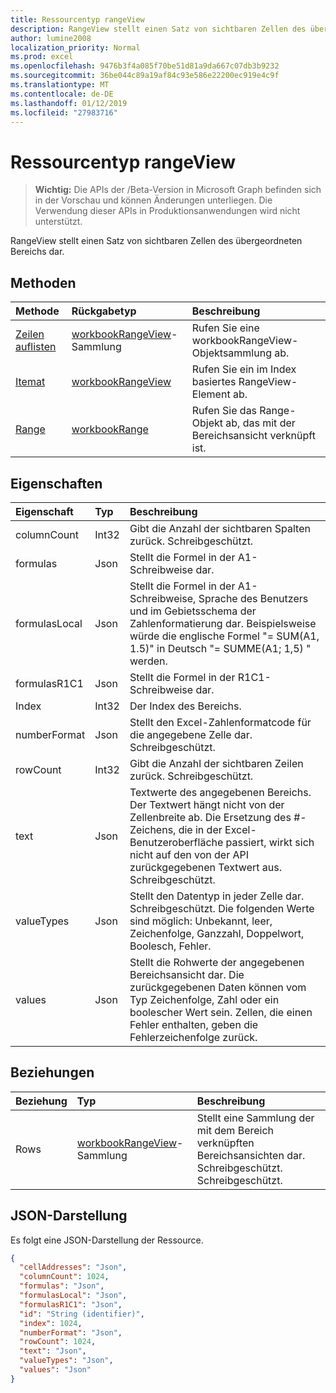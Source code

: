 ```yaml
---
title: Ressourcentyp rangeView
description: RangeView stellt einen Satz von sichtbaren Zellen des übergeordneten Bereichs dar.
author: lumine2008
localization_priority: Normal
ms.prod: excel
ms.openlocfilehash: 9476b3f4a085f70be51d81a9da667c07db3b9232
ms.sourcegitcommit: 36be044c89a19af84c93e586e22200ec919e4c9f
ms.translationtype: MT
ms.contentlocale: de-DE
ms.lasthandoff: 01/12/2019
ms.locfileid: "27983716"
---
```

# <a name="rangeview-resource-type"></a>Ressourcentyp rangeView

> **Wichtig:** Die APIs der /Beta-Version in Microsoft Graph befinden sich in der Vorschau und können Änderungen unterliegen. Die Verwendung dieser APIs in Produktionsanwendungen wird nicht unterstützt.

RangeView stellt einen Satz von sichtbaren Zellen des übergeordneten Bereichs dar.

## <a name="methods"></a>Methoden

| Methode           | Rückgabetyp    |Beschreibung|
|:---------------|:--------|:----------|
|[Zeilen auflisten](../api/workbookrangeview-list-rows.md) |[workbookRangeView](workbookrangeview.md)-Sammlung| Rufen Sie eine workbookRangeView-Objektsammlung ab.|
|[Itemat](../api/workbookrangeview-itemat.md)|[workbookRangeView](workbookrangeview.md)|Rufen Sie ein im Index basiertes RangeView-Element ab.|
|[Range](../api/workbookrangeview-range.md)|[workbookRange](range.md)|Rufen Sie das Range-Objekt ab, das mit der Bereichsansicht verknüpft ist.|

## <a name="properties"></a>Eigenschaften
| Eigenschaft     | Typ   |Beschreibung|
|:---------------|:--------|:----------|
|columnCount|Int32|Gibt die Anzahl der sichtbaren Spalten zurück. Schreibgeschützt.|
|formulas|Json|Stellt die Formel in der A1-Schreibweise dar. |
|formulasLocal|Json|Stellt die Formel in der A1-Schreibweise, Sprache des Benutzers und im Gebietsschema der Zahlenformatierung dar. Beispielsweise würde die englische Formel "= SUM(A1, 1.5)" in Deutsch "= SUMME(A1; 1,5) " werden.    |
|formulasR1C1|Json|Stellt die Formel in der R1C1-Schreibweise dar.   |
|Index|Int32|Der Index des Bereichs.|
|numberFormat|Json|Stellt den Excel-Zahlenformatcode für die angegebene Zelle dar. Schreibgeschützt. |
|rowCount|Int32|Gibt die Anzahl der sichtbaren Zeilen zurück. Schreibgeschützt.  |
|text|Json|Textwerte des angegebenen Bereichs. Der Textwert hängt nicht von der Zellenbreite ab. Die Ersetzung des #-Zeichens, die in der Excel-Benutzeroberfläche passiert, wirkt sich nicht auf den von der API zurückgegebenen Textwert aus. Schreibgeschützt.    |
|valueTypes|Json|Stellt den Datentyp in jeder Zelle dar. Schreibgeschützt. Die folgenden Werte sind möglich: Unbekannt, leer, Zeichenfolge, Ganzzahl, Doppelwort, Boolesch, Fehler. |
|values|Json|Stellt die Rohwerte der angegebenen Bereichsansicht dar. Die zurückgegebenen Daten können vom Typ Zeichenfolge, Zahl oder ein boolescher Wert sein. Zellen, die einen Fehler enthalten, geben die Fehlerzeichenfolge zurück.   |

## <a name="relationships"></a>Beziehungen
| Beziehung | Typ   |Beschreibung|
|:---------------|:--------|:----------|
|Rows|[workbookRangeView](workbookrangeview.md)-Sammlung| Stellt eine Sammlung der mit dem Bereich verknüpften Bereichsansichten dar. Schreibgeschützt.    Schreibgeschützt.|

## <a name="json-representation"></a>JSON-Darstellung
Es folgt eine JSON-Darstellung der Ressource.
<!-- {
  "blockType": "resource",
  "optionalProperties": [  ],
  "@odata.type": "microsoft.graph.workbookRangeView"
}-->
```json
{
  "cellAddresses": "Json",
  "columnCount": 1024,
  "formulas": "Json",
  "formulasLocal": "Json",
  "formulasR1C1": "Json",
  "id": "String (identifier)",
  "index": 1024,
  "numberFormat": "Json",
  "rowCount": 1024,
  "text": "Json",
  "valueTypes": "Json",
  "values": "Json"
}
```
